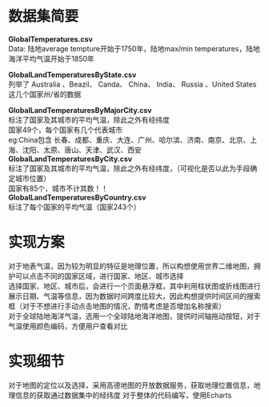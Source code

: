 # 数据集简要
**GlobalTemperatures.csv**  
	 Data: 陆地average tempture开始于1750年，陆地max/min temperatures，陆地海洋平均气温开始于1850年  

**GlobalLandTemperaturesByState.csv**    
	 列举了 Australia 、Beazil、 Canda、 China、 India、 Russia 、United States这几个国家州/省的数据  
	
**GlobalLandTemperaturesByMajorCity.csv**  
	 标注了国家及其城市的平均气温，除此之外有经纬度  
	 国家49个，每个国家有几个代表城市    
	 eg:China包含 长春、成都、重庆、大连、广州、哈尔滨、济南、南京、北京、上海、沈阳、太原、唐山、天津、武汉、西安  
**GlobalLandTemperaturesByCity.csv**  
	 标注了国家及其城市的平均气温，除此之外有经纬度，（可视化是否以此为手段确定城市位置）  
	 国家有85个，城市不计其数！！  
**GlobalLandTemperaturesByCountry.csv**    
	 标注了每个国家的平均气温（国家243个）  


# 实现方案

对于地表气温，因为较为明显的特征是地理位置，所以构想使用世界二维地图，拥护可以点击不同的国家区域，进行国家、地区、城市选择  
选择国家、地区、城市后，会进行一个页面悬浮框，其中利用柱状图或折线图进行展示日期、气温等信息，因为数据时间跨度比较大，因此构想提供时间区间的搜索框（对于不想进行手动点击地图的情况，酌情考虑是否增加名称搜索）  
对于全球陆地海洋气温，选用一个全球陆地海洋地图，提供时间轴拖动按钮，对于气温使用颜色编码，方便用户查看对比  

# 实现细节
对于地图的定位以及选择，采用高德地图的开放数据服务，获取地理位置信息，地理信息的获取通过数据集中的经纬度 
对于整体的代码编写，使用Echarts  
